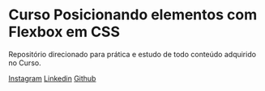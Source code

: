 # Curso Posicionando elementos com Flexbox em CSS

Repositório direcionado para prática e estudo de todo conteúdo adquirido no Curso.

[Instagram](https://instagram.com/marceloh_oficial)
[Linkedin](https://linkedin.com/marcelohoficial)
[Github](https://github.com/marcelohoficial)
